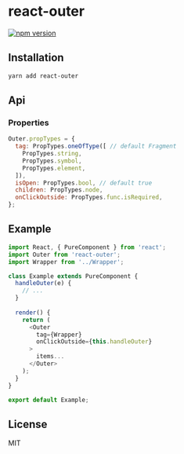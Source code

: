 # react-outer

[![npm version](https://img.shields.io/npm/v/react-outer.svg?style=flat-square)](https://www.npmjs.com/package/react-outer)

## Installation

```sh
yarn add react-outer
```

## Api

### Properties

```js
Outer.propTypes = {
  tag: PropTypes.oneOfType([ // default Fragment
    PropTypes.string,
    PropTypes.symbol,
    PropTypes.element,
  ]),
  isOpen: PropTypes.bool, // default true
  children: PropTypes.node,
  onClickOutside: PropTypes.func.isRequired,
};
```

## Example

```js
import React, { PureComponent } from 'react';
import Outer from 'react-outer';
import Wrapper from '../Wrapper';

class Example extends PureComponent {
  handleOuter(e) {
    // ...
  }
  
  render() {
    return (
      <Outer
        tag={Wrapper}
        onClickOutside={this.handleOuter}
      >
        items...
      </Outer>
    );
  }
}

export default Example;
``` 

## License

MIT
